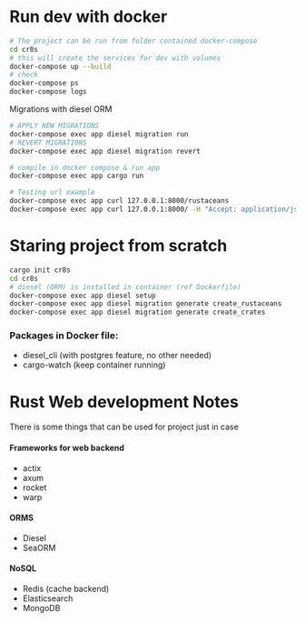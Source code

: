 # Run dev with docker

```bash
# The project can be run from folder contained docker-compose
cd cr8s
# this will create the services for dev with volumes
docker-compose up --build
# check
docker-compose ps
docker-compose logs
```

Migrations with diesel ORM

```bash
# APPLY NEW MIGRATIONS
docker-compose exec app diesel migration run
# REVERT MIGRATIONS
docker-compose exec app diesel migration revert

# compile in docker compose & run app
docker-compose exec app cargo run
```

```bash
# Testing url example
docker-compose exec app curl 127.0.0.1:8000/rustaceans
docker-compose exec app curl 127.0.0.1:8000/ -H "Accept: application/json" # returns json body of non existing url /
```

# Staring project from scratch

```bash
cargo init cr8s
cd cr8s
# diesel (ORM) is installed in container (ref Dockerfile)
docker-compose exec app diesel setup
docker-compose exec app diesel migration generate create_rustaceans
docker-compose exec app diesel migration generate create_crates
```

### Packages in Docker file:

- diesel_cli (with postgres feature, no other needed)
- cargo-watch (keep container running)

# Rust Web development Notes

There is some things that can be used for project just in case

#### Frameworks for web backend

- actix
- axum
- rocket
- warp

#### ORMS

- Diesel
- SeaORM

#### NoSQL

- Redis (cache backend)
- Elasticsearch
- MongoDB
